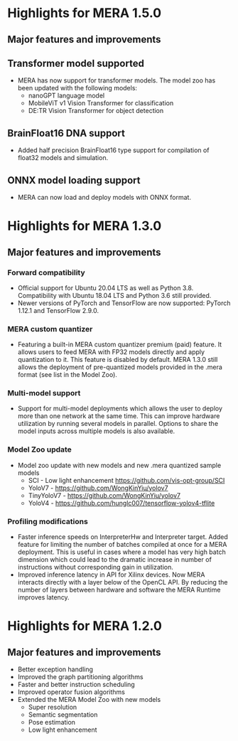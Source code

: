 # Highlights for MERA 1.5.0

## Major features and improvements

## Transformer model supported

* MERA has now support for transformer models. The model zoo has been updated with the following models:
  * nanoGPT language model
  * MobileViT v1 Vision Transformer for classification
  * DE:TR Vision Transformer for object detection

## BrainFloat16 DNA support

* Added half precision BrainFloat16 type support for compilation of float32 models and simulation.

## ONNX model loading support

* MERA can now load and deploy models with ONNX format.

# Highlights for MERA 1.3.0

## Major features and improvements

### Forward compatibility
* Official support for Ubuntu 20.04 LTS as well as Python 3.8. Compatibility with Ubuntu 18.04 LTS and Python 3.6 still provided.
* Newer versions of PyTorch and TensorFlow are now supported: PyTorch 1.12.1 and TensorFlow 2.9.0.

### MERA custom quantizer
* Featuring a built-in MERA custom quantizer premium (paid) feature. It allows users to feed MERA with FP32 models directly and apply quantization to it. This feature is disabled by default. MERA 1.3.0 still allows the deployment of pre-quantized models provided in the .mera format (see list in the Model Zoo).

### Multi-model support
* Support for multi-model deployments which allows the user to deploy more than one network at the same time. This can improve hardware utilization by running several models in parallel. Options to share the model inputs across multiple models is also available.

### Model Zoo update
* Model zoo update with new models and new .mera quantized sample models
  * SCI - Low light enhancement https://github.com/vis-opt-group/SCI
  * YoloV7 - https://github.com/WongKinYiu/yolov7
  * TinyYoloV7 - https://github.com/WongKinYiu/yolov7
  * YoloV4 - https://github.com/hunglc007/tensorflow-yolov4-tflite

### Profiling modifications
* Faster inference speeds on InterpreterHw and Interpreter target. Added feature for limiting the number of batches compiled at once for a MERA deployment. This is useful in cases where a model has very high batch dimension which could lead to the dramatic increase in number of instructions without corresponding gain in utilization.
* Improved inference latency in API for Xilinx devices. Now MERA interacts directly with a layer below of the OpenCL API. By reducing the number of layers between hardware and software the MERA Runtime improves latency.

# Highlights for MERA 1.2.0

## Major features and improvements

* Better exception handling
* Improved the graph partitioning algorithms
* Faster and better instruction scheduling
* Improved operator fusion algorithms
* Extended the MERA Model Zoo with new models
  * Super resolution
  * Semantic segmentation
  * Pose estimation
  * Low light enhancement
